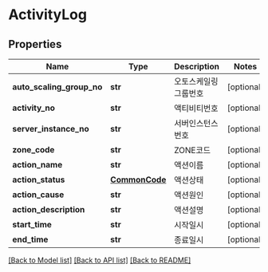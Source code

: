# ActivityLog

## Properties
Name | Type | Description | Notes
------------ | ------------- | ------------- | -------------
**auto_scaling_group_no** | **str** | 오토스케일링그룹번호 | [optional] 
**activity_no** | **str** | 액티비티번호 | [optional] 
**server_instance_no** | **str** | 서버인스턴스번호 | [optional] 
**zone_code** | **str** | ZONE코드 | [optional] 
**action_name** | **str** | 액션이름 | [optional] 
**action_status** | [**CommonCode**](CommonCode.md) | 액션상태 | [optional] 
**action_cause** | **str** | 액션원인 | [optional] 
**action_description** | **str** | 액션설명 | [optional] 
**start_time** | **str** | 시작일시 | [optional] 
**end_time** | **str** | 종료일시 | [optional] 

[[Back to Model list]](../README.md#documentation-for-models) [[Back to API list]](../README.md#documentation-for-api-endpoints) [[Back to README]](../README.md)


